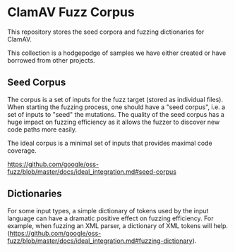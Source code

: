 # ClamAV Fuzz Corpus

This repository stores the seed corpora and fuzzing dictionaries for ClamAV.

This collection is a hodgepodge of samples we have either created or have borrowed from other projects.

## Seed Corpus

The corpus is a set of inputs for the fuzz target (stored as individual files). When starting the fuzzing process, one should have a "seed corpus", i.e. a set of inputs to "seed" the mutations. The quality of the seed corpus has a huge impact on fuzzing efficiency as it allows the fuzzer to discover new code paths more easily.

The ideal corpus is a minimal set of inputs that provides maximal code coverage.

https://github.com/google/oss-fuzz/blob/master/docs/ideal_integration.md#seed-corpus

## Dictionaries

For some input types, a simple dictionary of tokens used by the input language can have a dramatic positive effect on fuzzing efficiency. For example, when fuzzing an XML parser, a dictionary of XML tokens will help.
(https://github.com/google/oss-fuzz/blob/master/docs/ideal_integration.md#fuzzing-dictionary).

